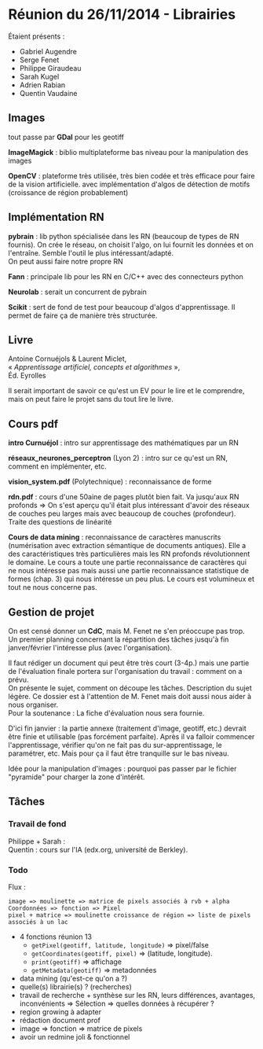 # Réunion du 26/11/2014 - Librairies
Étaient présents :

- Gabriel Augendre
- Serge Fenet
- Philippe Giraudeau
- Sarah Kugel
- Adrien Rabian
- Quentin Vaudaine

## Images
tout passe par __GDal__ pour les geotiff

__ImageMagick__ : biblio multiplateforme bas niveau pour la manipulation des images

__OpenCV__ : plateforme très utilisée, très bien codée et très efficace pour faire de la vision artificielle. avec implémentation d'algos de détection de motifs (croissance de région probablement)

## Implémentation RN
__pybrain__ : lib python spécialisée dans les RN (beaucoup de types de RN fournis). On crée le réseau, on choisit l'algo, on lui fournit les données et on l'entraîne. Semble l'outil le plus intéressant/adapté.  
On peut aussi faire notre propre RN

__Fann__ : principale lib pour les RN en C/C++ avec des connecteurs python

__Neurolab__ : serait un concurrent de pybrain

__Scikit__ : sert de fond de test pour beaucoup d'algos d'apprentissage. Il permet de faire ça de manière très structurée.

## Livre
Antoine Cornuéjols & Laurent Miclet,  
« _Apprentissage artificiel, concepts et algorithmes_ »,  
Éd. Eyrolles

Il serait important de savoir ce qu'est un EV pour le lire et le comprendre, mais on peut faire le projet sans du tout lire le livre.

## Cours pdf
__intro Curnuéjol__ : intro sur apprentissage des mathématiques par un RN

__réseaux_neurones_perceptron__ (Lyon 2) : intro sur ce qu'est un RN, comment en implémenter, etc.

__vision_system.pdf__ (Polytechnique) : reconnaissance de forme

__rdn.pdf__ : cours d'une 50aine de pages plutôt bien fait. Va jusqu'aux RN profonds => On s'est aperçu qu'il était plus intéressant d'avoir des réseaux de couches peu larges mais avec beaucoup de couches (profondeur). Traite des questions de linéarité

__Cours de data mining__ : reconnaissance de caractères manuscrits (numérisation avec extraction sémantique de documents antiques). Elle a des caractéristiques très particulières mais les RN profonds révolutionnent le domaine. Le cours a toute une partie reconnaissance de caractères qui ne nous intéresse pas mais aussi une partie reconnaissance statistique de formes (chap. 3) qui nous intéresse un peu plus. Le cours est volumineux et tout ne nous concerne pas.

## Gestion de projet
On est censé donner un __CdC__, mais M. Fenet ne s'en préoccupe pas trop.  
Un premier planning concernant la répartition des tâches jusqu'à fin janver/février l'intéresse plus (avec l'organisation).

Il faut rédiger un document qui peut être très court (3-4p.) mais une partie de l'évaluation finale portera sur l'organisation du travail : comment on a prévu.  
On présente le sujet, comment on découpe les tâches. Description du sujet légère. Ce dossier est à l'attention de M. Fenet mais doit aussi nous aider à nous organiser.  
Pour la soutenance : La fiche d'évaluation nous sera fournie.

D'ici fin janvier : la partie annexe (traitement d'image, geotiff, etc.) devrait être finie et utilisable (pas forcément parfaite).
Après il va falloir commencer l'apprentissage, vérifier qu'on ne fait pas du sur-apprentissage, le paramétrer, etc. Mais pour ça il faut être tranquille sur le bas niveau.

Idée pour la manipulation d'images : pourquoi pas passer par le fichier "pyramide" pour charger la zone d'intérêt.


## Tâches
### Travail de fond
Philippe + Sarah :  
Quentin : cours sur l'IA (edx.org, université de Berkley).  

### Todo
Flux :
```
image => moulinette => matrice de pixels associés à rvb + alpha  
Coordonnées => fonction => Pixel  
pixel + matrice => moulinette croissance de région => liste de pixels associés à un lac
```

- 4 fonctions réunion 13
    + ```getPixel(geotiff, latitude, longitude)``` => pixel/false
    + ```getCoordinates(geotiff, pixel)``` => (latitude, longitude).
    + ```print(geotiff)``` => affichage
    + ```getMetadata(geotiff)``` => metadonnées
- data mining (qu'est-ce qu'on a ?)
- quelle(s) librairie(s) ? (recherches)
- travail de recherche + synthèse sur les RN, leurs différences, avantages, inconvénients => Sélection => quelles données à récupérer ?
- region growing à adapter
- rédaction document prof
- image => fonction => matrice de pixels
- avoir un redmine joli & fonctionnel